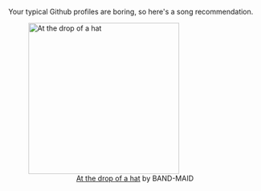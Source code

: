 Your typical Github profiles are boring, so here's a song recommendation.
<figure><img width="300" height="300" src="https://i.scdn.co/image/ab67616d0000b2731164b5b71cdc436606345aba" alt="At the drop of a hat" /><figcaption align="center"><a href="https://open.spotify.com/track/2NVYDGSFmnvJwKzX2qNtTM" target="_blank">At the drop of a hat</a> by BAND-MAID</figcaption></figure>
